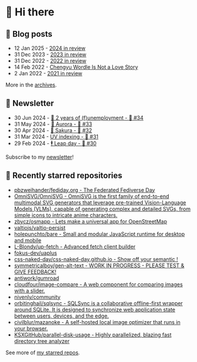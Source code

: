 # 👋 Hi there

## 📝 Blog posts

<!-- feed start -->
- 12 Jan 2025 - [2024 in review](https://cheeaun.com/blog/2025/01/2024-in-review/)
- 31 Dec 2023 - [2023 in review](https://cheeaun.com/blog/2023/12/2023-in-review/)
- 31 Dec 2022 - [2022 in review](https://cheeaun.com/blog/2022/12/2022-in-review/)
- 14 Feb 2022 - [Chengyu Wordle Is Not a Love Story](https://cheeaun.com/blog/2022/02/chengyu-wordle-is-not-a-love-story/)
- 2 Jan 2022 - [2021 in review](https://cheeaun.com/blog/2022/01/2021-in-review/)
<!-- feed end -->

More in the [archives](https://cheeaun.com/blog/archives/).

## 📰 Newsletter

<!-- newsletter start -->
- 30 Jun 2024 - [🎂 2 years of (f)unemployment - 🥫 #34](https://cheeaun.substack.com/p/2-years-of-funemployment-34)
- 31 May 2024 - [🌌 Aurora - 🥫 #33](https://cheeaun.substack.com/p/aurora-33)
- 30 Apr 2024 - [🌸 Sakura - 🥫 #32](https://cheeaun.substack.com/p/sakura-32)
- 31 Mar 2024 - [UV indexing - 🥫 #31](https://cheeaun.substack.com/p/uv-indexing-31)
- 29 Feb 2024 - [🕴️ Leap day - 🥫 #30](https://cheeaun.substack.com/p/leap-day-30)
<!-- newsletter end -->

Subscribe to my [newsletter](https://cheeaun.substack.com/)!

## 🌟 Recently starred repositories

<!-- starred repos start -->
- [pbzweihander/fediday.org - The Federated Fediverse Day](https://github.com/pbzweihander/fediday.org)
- [OmniSVG/OmniSVG - OmniSVG is the first family of end-to-end multimodal SVG generators that leverage pre-trained Vision-Language Models (VLMs), capable of generating complex and detailed SVGs, from simple icons to intricate anime characters.](https://github.com/OmniSVG/OmniSVG)
- [zbycz/osmapp - Lets make a universal app for OpenStreetMap](https://github.com/zbycz/osmapp)
- [valtiojs/valtio-persist](https://github.com/valtiojs/valtio-persist)
- [holepunchto/bare - Small and modular JavaScript runtime for desktop and mobile](https://github.com/holepunchto/bare)
- [L-Blondy/up-fetch - Advanced fetch client builder](https://github.com/L-Blondy/up-fetch)
- [fokus-dev/uaplus](https://github.com/fokus-dev/uaplus)
- [css-naked-day/css-naked-day.github.io - Show off your semantic <body>!](https://github.com/css-naked-day/css-naked-day.github.io)
- [symmetricalboy/gen-alt-text - WORK IN PROGRESS - PLEASE TEST & GIVE FEEDBACK!](https://github.com/symmetricalboy/gen-alt-text)
- [antiwork/gumroad](https://github.com/antiwork/gumroad)
- [cloudfour/image-compare - A web component for comparing images with a slider.](https://github.com/cloudfour/image-compare)
- [nivenly/community](https://github.com/nivenly/community)
- [orbitinghail/sqlsync - SQLSync is a collaborative offline-first wrapper around SQLite. It is designed to synchronize web application state between users, devices, and the edge.](https://github.com/orbitinghail/sqlsync)
- [civilblur/mazanoke - A self-hosted local image optimizer that runs in your browser.](https://github.com/civilblur/mazanoke)
- [KSXGitHub/parallel-disk-usage - Highly parallelized, blazing fast directory tree analyzer](https://github.com/KSXGitHub/parallel-disk-usage)
<!-- starred repos end -->

See more of [my starred repos](https://github.com/stars/cheeaun/).
